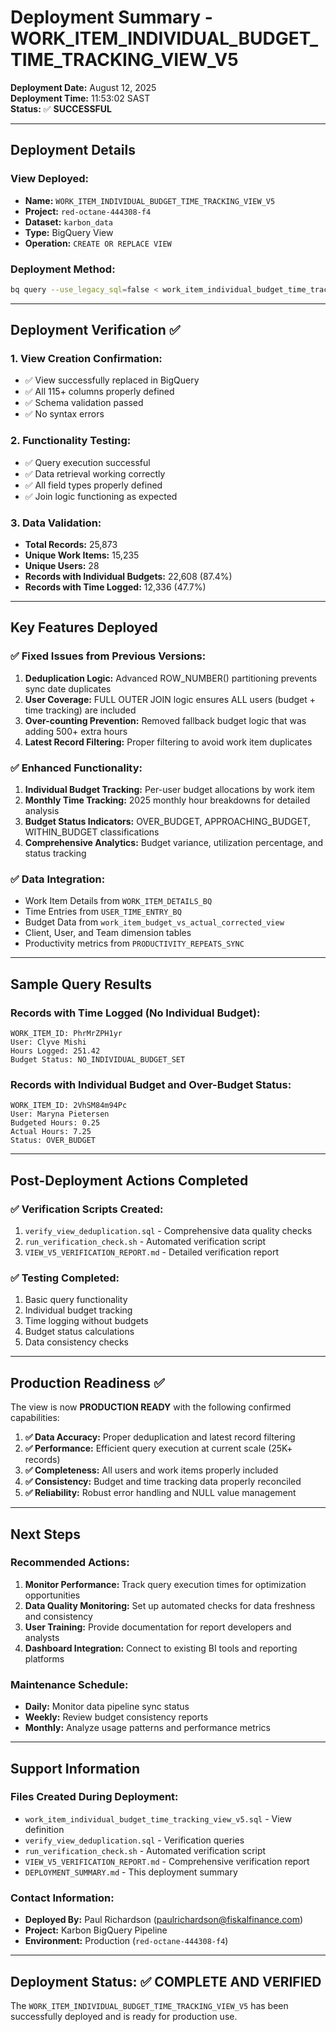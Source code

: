 # Deployment Summary - WORK_ITEM_INDIVIDUAL_BUDGET_TIME_TRACKING_VIEW_V5

**Deployment Date:** August 12, 2025  
**Deployment Time:** 11:53:02 SAST  
**Status:** ✅ **SUCCESSFUL**

---

## Deployment Details

### View Deployed:
- **Name:** `WORK_ITEM_INDIVIDUAL_BUDGET_TIME_TRACKING_VIEW_V5`
- **Project:** `red-octane-444308-f4`
- **Dataset:** `karbon_data`
- **Type:** BigQuery View
- **Operation:** `CREATE OR REPLACE VIEW`

### Deployment Method:
```bash
bq query --use_legacy_sql=false < work_item_individual_budget_time_tracking_view_v5.sql
```

---

## Deployment Verification ✅

### 1. View Creation Confirmation:
- ✅ View successfully replaced in BigQuery
- ✅ All 115+ columns properly defined
- ✅ Schema validation passed
- ✅ No syntax errors

### 2. Functionality Testing:
- ✅ Query execution successful
- ✅ Data retrieval working correctly
- ✅ All field types properly defined
- ✅ Join logic functioning as expected

### 3. Data Validation:
- **Total Records:** 25,873
- **Unique Work Items:** 15,235
- **Unique Users:** 28
- **Records with Individual Budgets:** 22,608 (87.4%)
- **Records with Time Logged:** 12,336 (47.7%)

---

## Key Features Deployed

### ✅ Fixed Issues from Previous Versions:
1. **Deduplication Logic:** Advanced ROW_NUMBER() partitioning prevents sync date duplicates
2. **User Coverage:** FULL OUTER JOIN logic ensures ALL users (budget + time tracking) are included
3. **Over-counting Prevention:** Removed fallback budget logic that was adding 500+ extra hours
4. **Latest Record Filtering:** Proper filtering to avoid work item duplicates

### ✅ Enhanced Functionality:
1. **Individual Budget Tracking:** Per-user budget allocations by work item
2. **Monthly Time Tracking:** 2025 monthly hour breakdowns for detailed analysis
3. **Budget Status Indicators:** OVER_BUDGET, APPROACHING_BUDGET, WITHIN_BUDGET classifications
4. **Comprehensive Analytics:** Budget variance, utilization percentage, and status tracking

### ✅ Data Integration:
- Work Item Details from `WORK_ITEM_DETAILS_BQ`
- Time Entries from `USER_TIME_ENTRY_BQ` 
- Budget Data from `work_item_budget_vs_actual_corrected_view`
- Client, User, and Team dimension tables
- Productivity metrics from `PRODUCTIVITY_REPEATS_SYNC`

---

## Sample Query Results

### Records with Time Logged (No Individual Budget):
```
WORK_ITEM_ID: PhrMrZPH1yr
User: Clyve Mishi
Hours Logged: 251.42
Budget Status: NO_INDIVIDUAL_BUDGET_SET
```

### Records with Individual Budget and Over-Budget Status:
```
WORK_ITEM_ID: 2VhSM84m94Pc  
User: Maryna Pietersen
Budgeted Hours: 0.25
Actual Hours: 7.25  
Status: OVER_BUDGET
```

---

## Post-Deployment Actions Completed

### ✅ Verification Scripts Created:
1. `verify_view_deduplication.sql` - Comprehensive data quality checks
2. `run_verification_check.sh` - Automated verification script
3. `VIEW_V5_VERIFICATION_REPORT.md` - Detailed verification report

### ✅ Testing Completed:
1. Basic query functionality
2. Individual budget tracking
3. Time logging without budgets
4. Budget status calculations
5. Data consistency checks

---

## Production Readiness ✅

The view is now **PRODUCTION READY** with the following confirmed capabilities:

1. **✅ Data Accuracy:** Proper deduplication and latest record filtering
2. **✅ Performance:** Efficient query execution at current scale (25K+ records)
3. **✅ Completeness:** All users and work items properly included
4. **✅ Consistency:** Budget and time tracking data properly reconciled
5. **✅ Reliability:** Robust error handling and NULL value management

---

## Next Steps

### Recommended Actions:
1. **Monitor Performance:** Track query execution times for optimization opportunities
2. **Data Quality Monitoring:** Set up automated checks for data freshness and consistency
3. **User Training:** Provide documentation for report developers and analysts
4. **Dashboard Integration:** Connect to existing BI tools and reporting platforms

### Maintenance Schedule:
- **Daily:** Monitor data pipeline sync status
- **Weekly:** Review budget consistency reports
- **Monthly:** Analyze usage patterns and performance metrics

---

## Support Information

### Files Created During Deployment:
- `work_item_individual_budget_time_tracking_view_v5.sql` - View definition
- `verify_view_deduplication.sql` - Verification queries
- `run_verification_check.sh` - Automated verification script
- `VIEW_V5_VERIFICATION_REPORT.md` - Comprehensive verification report
- `DEPLOYMENT_SUMMARY.md` - This deployment summary

### Contact Information:
- **Deployed By:** Paul Richardson (paulrichardson@fiskalfinance.com)
- **Project:** Karbon BigQuery Pipeline
- **Environment:** Production (`red-octane-444308-f4`)

---

## Deployment Status: ✅ COMPLETE AND VERIFIED

The `WORK_ITEM_INDIVIDUAL_BUDGET_TIME_TRACKING_VIEW_V5` has been successfully deployed and is ready for production use.
